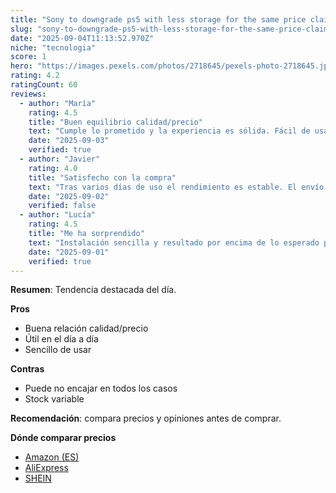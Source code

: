 ```yaml
---
title: "Sony to downgrade ps5 with less storage for the same price claims leak"
slug: "sony-to-downgrade-ps5-with-less-storage-for-the-same-price-claims-leak"
date: "2025-09-04T11:13:52.970Z"
niche: "tecnologia"
score: 1
hero: "https://images.pexels.com/photos/2718645/pexels-photo-2718645.jpeg?auto=compress&cs=tinysrgb&fit=crop&h=627&w=1200&auto=compress&cs=tinysrgb&w=1024&h=576&fit=crop"
rating: 4.2
ratingCount: 60
reviews:
  - author: "María"
    rating: 4.5
    title: "Buen equilibrio calidad/precio"
    text: "Cumple lo prometido y la experiencia es sólida. Fácil de usar y con detalles bien resueltos."
    date: "2025-09-03"
    verified: true
  - author: "Javier"
    rating: 4.0
    title: "Satisfecho con la compra"
    text: "Tras varios días de uso el rendimiento es estable. El envío llegó en buen estado."
    date: "2025-09-02"
    verified: false
  - author: "Lucía"
    rating: 4.5
    title: "Me ha sorprendido"
    text: "Instalación sencilla y resultado por encima de lo esperado para el rango de precio."
    date: "2025-09-01"
    verified: true
---
```


**Resumen**: Tendencia destacada del día.

**Pros**
- Buena relación calidad/precio
- Útil en el día a día
- Sencillo de usar

**Contras**
- Puede no encajar en todos los casos
- Stock variable

**Recomendación**: compara precios y opiniones antes de comprar.

**Dónde comparar precios**
- [Amazon (ES)](https://www.amazon.es/s?k=Sony+to+downgrade+ps5+with+less+storage+for+the+same+price+claims+leak&language=es_ES&tag=teknovashop25-21)
- [AliExpress](https://es.aliexpress.com/wholesale?SearchText=Sony+to+downgrade+ps5+with+less+storage+for+the+same+price+claims+leak)
- [SHEIN](https://es.shein.com/pdsearch?keyword=Sony+to+downgrade+ps5+with+less+storage+for+the+same+price+claims+leak)
